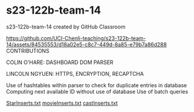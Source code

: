 # s23-122b-team-14
s23-122b-team-14 created by GitHub Classroom



https://github.com/UCI-Chenli-teaching/s23-122b-team-14/assets/84535553/d18a02e5-c8c7-449d-8a85-e79b7a86d288
CONTRIBUTIONS

COLIN O'HARE: DASHBOARD DOM PARSER

LINCOLN NGYUEN: HTTPS, ENCRYPTION, RECAPTCHA

Use of hashtables within parser to check for duplicate entries in database
Computing next available ID without use of database
Use of batch queries

[StarInserts.txt](https://github.com/UCI-Chenli-teaching/s23-122b-team-14/files/11483427/StarInserts.txt)
[movieInserts.txt](https://github.com/UCI-Chenli-teaching/s23-122b-team-14/files/11483425/movieInserts.txt)
[castInserts.txt](https://github.com/UCI-Chenli-teaching/s23-122b-team-14/files/11483426/castInserts.txt)
